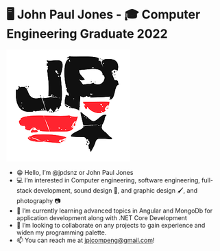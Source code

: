 
# 🖥 John Paul Jones - 🎓 Computer Engineering Graduate 2022
![JP Logo](https://github.com/jpdsnz/jpdsnz/blob/main/logo-semi-tp-75-2.png)


- 😁 Hello, I’m @jpdsnz or John Paul Jones
- 💻 I’m interested in Computer engineering, software engineering, full-stack development, sound design 🎵, and graphic design 🖌, and photography 📷 
- 📖 I’m currently learning advanced topics in Angular and MongoDb for application development along with .NET Core Development
- 🎨 I’m looking to collaborate on any projects to gain experience and widen my programming palette.
- 📫 You can reach me at jpjcompeng@gmail.com!

<!---
jpdsnz/jpdsnz is a ✨ special ✨ repository because its `README.md` (this file) appears on your GitHub profile.
You can click the Preview link to take a look at your changes.
--->
